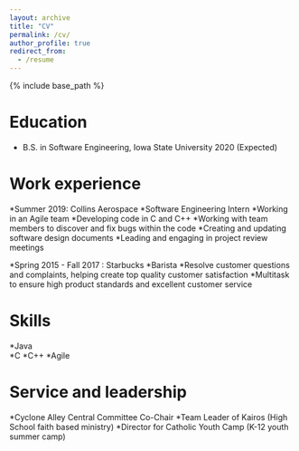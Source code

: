 ```yaml
---
layout: archive
title: "CV"
permalink: /cv/
author_profile: true
redirect_from:
  - /resume
---
```


{% include base_path %}

Education
======
* B.S. in Software Engineering, Iowa State University 2020 (Expected)

Work experience
======
*Summer 2019: Collins Aerospace
	*Software Engineering Intern
	*Working in an Agile team
	*Developing code in C and C++
	*Working with team members to discover and fix bugs within the code
	*Creating and updating software design documents
	*Leading and engaging in project review meetings

*Spring 2015 - Fall 2017 : Starbucks
	*Barista
	*Resolve customer questions and complaints, helping create top quality customer satisfaction
	*Multitask to ensure high product standards and excellent customer service

  
Skills
======
*Java  
*C
*C++ 
*Agile

  
Service and leadership
======
*Cyclone Alley Central Committee Co-Chair
*Team Leader of Kairos (High School faith based ministry)
*Director for Catholic Youth Camp (K-12 youth summer camp) 

